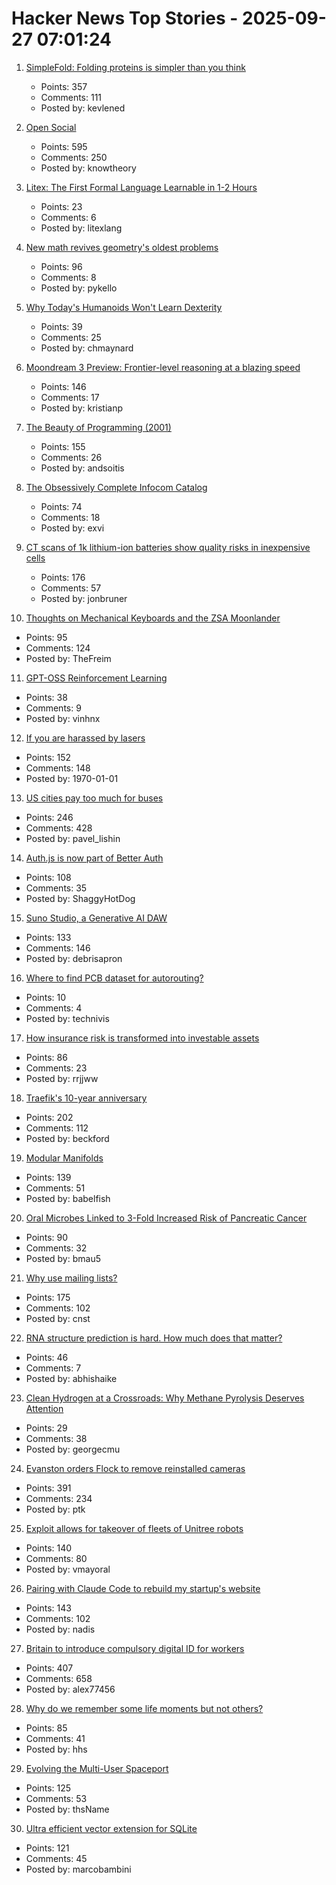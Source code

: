 # Hacker News Top Stories - 2025-09-27 07:01:24

1. [SimpleFold: Folding proteins is simpler than you think](https://github.com/apple/ml-simplefold)
   - Points: 357
   - Comments: 111
   - Posted by: kevlened

2. [Open Social](https://overreacted.io/open-social/)
   - Points: 595
   - Comments: 250
   - Posted by: knowtheory

3. [Litex: The First Formal Language Learnable in 1-2 Hours](https://github.com/litexlang/golitex)
   - Points: 23
   - Comments: 6
   - Posted by: litexlang

4. [New math revives geometry's oldest problems](https://www.quantamagazine.org/new-math-revives-geometrys-oldest-problems-20250926/)
   - Points: 96
   - Comments: 8
   - Posted by: pykello

5. [Why Today's Humanoids Won't Learn Dexterity](https://rodneybrooks.com/why-todays-humanoids-wont-learn-dexterity/)
   - Points: 39
   - Comments: 25
   - Posted by: chmaynard

6. [Moondream 3 Preview: Frontier-level reasoning at a blazing speed](https://moondream.ai/blog/moondream-3-preview)
   - Points: 146
   - Comments: 17
   - Posted by: kristianp

7. [The Beauty of Programming (2001)](https://www.brynmawr.edu/inside/academic-information/departments-programs/computer-science/beauty-programming)
   - Points: 155
   - Comments: 26
   - Posted by: andsoitis

8. [The Obsessively Complete Infocom Catalog](https://eblong.com/infocom/)
   - Points: 74
   - Comments: 18
   - Posted by: exvi

9. [CT scans of 1k lithium-ion batteries show quality risks in inexpensive cells](https://www.lumafield.com/article/finding-hidden-risks-in-the-battery-supply-chain)
   - Points: 176
   - Comments: 57
   - Posted by: jonbruner

10. [Thoughts on Mechanical Keyboards and the ZSA Moonlander](https://www.masteringemacs.org/article/thoughts-on-mechanical-keyboards-zsa-moonlander)
   - Points: 95
   - Comments: 124
   - Posted by: TheFreim

11. [GPT-OSS Reinforcement Learning](https://docs.unsloth.ai/new/gpt-oss-reinforcement-learning)
   - Points: 38
   - Comments: 9
   - Posted by: vinhnx

12. [If you are harassed by lasers](https://www.laserpointersafety.com/harassment.html)
   - Points: 152
   - Comments: 148
   - Posted by: 1970-01-01

13. [US cities pay too much for buses](https://www.bloomberg.com/news/articles/2025-09-26/us-cities-are-paying-too-much-for-new-transit-buses)
   - Points: 246
   - Comments: 428
   - Posted by: pavel_lishin

14. [Auth.js is now part of Better Auth](https://www.better-auth.com/blog/authjs-joins-better-auth)
   - Points: 108
   - Comments: 35
   - Posted by: ShaggyHotDog

15. [Suno Studio, a Generative AI DAW](https://suno.com/studio-welcome)
   - Points: 133
   - Comments: 146
   - Posted by: debrisapron

16. [Where to find PCB dataset for autorouting?](undefined)
   - Points: 10
   - Comments: 4
   - Posted by: technivis

17. [How insurance risk is transformed into investable assets](https://riskvest.io/riskvest-insights/transforming-insurance-risk)
   - Points: 86
   - Comments: 23
   - Posted by: rrjjww

18. [Traefik's 10-year anniversary](https://traefik.io/blog/celebrating-10-years-of-traefik)
   - Points: 202
   - Comments: 112
   - Posted by: beckford

19. [Modular Manifolds](https://thinkingmachines.ai/blog/modular-manifolds/)
   - Points: 139
   - Comments: 51
   - Posted by: babelfish

20. [Oral Microbes Linked to 3-Fold Increased Risk of Pancreatic Cancer](https://nyulangone.org/news/oral-microbes-linked-increased-risk-pancreatic-cancer)
   - Points: 90
   - Comments: 32
   - Posted by: bmau5

21. [Why use mailing lists?](https://mailarchive.ietf.org/arch/msg/ietf/q6A_anL1u-Y9iXe-vboiOYamsl0/)
   - Points: 175
   - Comments: 102
   - Posted by: cnst

22. [RNA structure prediction is hard. How much does that matter?](https://www.owlposting.com/p/rna-structure-prediction-is-hard)
   - Points: 46
   - Comments: 7
   - Posted by: abhishaike

23. [Clean Hydrogen at a Crossroads: Why Methane Pyrolysis Deserves Attention](https://www.c2es.org/2025/09/clean-hydrogen-at-a-crossroads-why-methane-pyrolysis-deserves-attention/)
   - Points: 29
   - Comments: 38
   - Posted by: georgecmu

24. [Evanston orders Flock to remove reinstalled cameras](https://evanstonroundtable.com/2025/09/24/flock-safety-reinstalls-evanston-cameras/)
   - Points: 391
   - Comments: 234
   - Posted by: ptk

25. [Exploit allows for takeover of fleets of Unitree robots](https://spectrum.ieee.org/unitree-robot-exploit)
   - Points: 140
   - Comments: 80
   - Posted by: vmayoral

26. [Pairing with Claude Code to rebuild my startup's website](https://blog.nseldeib.com/p/pairing-with-claude-code-to-rebuild)
   - Points: 143
   - Comments: 102
   - Posted by: nadis

27. [Britain to introduce compulsory digital ID for workers](https://www.reuters.com/world/uk/britain-introduce-mandatory-digital-id-cards-2025-09-26/)
   - Points: 407
   - Comments: 658
   - Posted by: alex77456

28. [Why do we remember some life moments but not others?](https://www.bu.edu/articles/2025/why-do-we-remember-some-moments-but-not-others/)
   - Points: 85
   - Comments: 41
   - Posted by: hhs

29. [Evolving the Multi-User Spaceport](https://www.spacex.com/updates#multiuser-spaceport)
   - Points: 125
   - Comments: 53
   - Posted by: thsName

30. [Ultra efficient vector extension for SQLite](https://marcobambini.substack.com/p/the-state-of-vector-search-in-sqlite)
   - Points: 121
   - Comments: 45
   - Posted by: marcobambini


